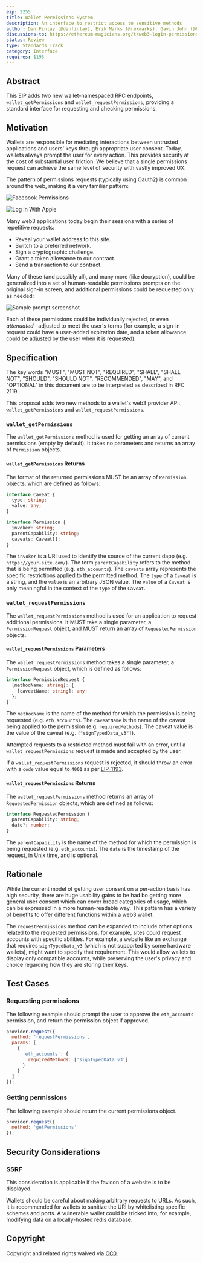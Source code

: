 ```yaml
---
eip: 2255
title: Wallet Permissions System
description: An interface to restrict access to sensitive methods
author: Dan Finlay (@danfinlay), Erik Marks (@rekmarks), Gavin John (@Pandapip1)
discussions-to: https://ethereum-magicians.org/t/web3-login-permissions/3583
status: Review
type: Standards Track
category: Interface
requires: 1193
---
```


## Abstract

This EIP adds two new wallet-namespaced RPC endpoints, `wallet_getPermissions` and `wallet_requestPermissions`, providing a standard interface for requesting and checking permissions.

## Motivation

Wallets are responsible for mediating interactions between untrusted applications and users' keys through appropriate user consent. Today, wallets always prompt the user for every action. This provides security at the cost of substantial user friction. We believe that a single permissions request can achieve the same level of security with vastly improved UX.

The pattern of permissions requests (typically using Oauth2) is common around the web, making it a very familiar pattern:

![Facebook Permissions](../assets/eip-2255/facebook_permissions.png)

![Log in With Apple](../assets/eip-2255/log_in_with_apple.jpeg)

Many web3 applications today begin their sessions with a series of repetitive requests:

- Reveal your wallet address to this site.
- Switch to a preferred network.
- Sign a cryptographic challenge.
- Grant a token allowance to our contract.
- Send a transaction to our contract.

Many of these (and possibly all), and many more (like decryption), could be generalized into a set of human-readable permissions prompts on the original sign-in screen, and additional permissions could be requested only as needed:

![Sample prompt screenshot](../assets/eip-2255/permissions.png)

Each of these permissions could be individually rejected, or even _attenuated_--adjusted to meet the user's terms (for example, a sign-in request could have a user-added expiration date, and a token allowance could be adjusted by the user when it is requested).

## Specification

The key words "MUST", "MUST NOT", "REQUIRED", "SHALL", "SHALL NOT", "SHOULD", "SHOULD NOT", "RECOMMENDED", "MAY", and "OPTIONAL" in this document are to be interpreted as described in RFC 2119.

This proposal adds two new methods to a wallet's web3 provider API: `wallet_getPermissions` and `wallet_requestPermissions`.

### `wallet_getPermissions`

The `wallet_getPermissions` method is used for getting an array of current permissions (empty by default). It takes no parameters and returns an array of `Permission` objects.

#### `wallet_getPermissions` Returns

The format of the returned permissions MUST be an array of `Permission` objects, which are defined as follows:

```typescript
interface Caveat {
  type: string;
  value: any;
}

interface Permission {
  invoker: string;
  parentCapability: string;
  caveats: Caveat[];
}
```

The `invoker` is a URI used to identify the source of the current dapp (e.g. `https://your-site.com/`). The term `parentCapability` refers to the method that is being permitted (e.g. `eth_accounts`). The `caveats` array represents the specific restrictions applied to the permitted method. The `type` of a `Caveat` is a string, and the `value` is an arbitrary JSON value. The `value` of a `Caveat` is only meaningful in the context of the `type` of the `Caveat`.

### `wallet_requestPermissions`

The `wallet_requestPermissions` method is used for an application to request additional permissions. It MUST take a single parameter, a `PermissionRequest` object, and MUST return an array of `RequestedPermission` objects.

#### `wallet_requestPermissions` Parameters

The `wallet_requestPermissions` method takes a single parameter, a `PermissionRequest` object, which is defined as follows:

```typescript
interface PermissionRequest {
  [methodName: string]: {
    [caveatName: string]: any;
  };
}
```

The `methodName` is the name of the method for which the permission is being requested (e.g. `eth_accounts`). The `caveatName` is the name of the caveat being applied to the permission (e.g. `requiredMethods`). The caveat value is the value of the caveat (e.g. `["signTypedData_v3"]`).

Attempted requests to a restricted method must fail with an error, until a `wallet_requestPermissions` request is made and accepted by the user.

If a `wallet_requestPermissions` request is rejected, it should throw an error with a `code` value equal to `4001` as per [EIP-1193](./eip-1193.md).

#### `wallet_requestPermissions` Returns

The `wallet_requestPermissions` method returns an array of `RequestedPermission` objects, which are defined as follows:

```typescript
interface RequestedPermission {
  parentCapability: string;
  date?: number;
}
```

The `parentCapability` is the name of the method for which the permission is being requested (e.g. `eth_accounts`). The `date` is the timestamp of the request, in Unix time, and is optional.

## Rationale

While the current model of getting user consent on a per-action basis has high security, there are huge usability gains to be had bo getting more general user consent which can cover broad categories of usage, which can be expressed in a more human-readable way. This pattern has a variety of benefits to offer different functions within a web3 wallet.

The `requestPermissions` method can be expanded to include other options related to the requested permissions, for example, sites could request accounts with specific abilities. For example, a website like an exchange that requires `signTypedData_v3` (which is not supported by some hardware wallets), might want to specify that requirement. This would allow wallets to display only compatible accounts, while preserving the user's privacy and choice regarding how they are storing their keys.

## Test Cases

### Requesting permissions

The following example should prompt the user to approve the `eth_accounts` permission, and return the permission object if approved.

```javascript
provider.request({
  method: 'requestPermissions',
  params: [
    {
      'eth_accounts': {
        requiredMethods: ['signTypedData_v3']
      }
    }
  ]
});
```

### Getting permissions

The following example should return the current permissions object.

```javascript
provider.request({
  method: 'getPermissions'
});
```

## Security Considerations

### SSRF

This consideration is applicable if the favicon of a website is to be displayed.

Wallets should be careful about making arbitrary requests to URLs. As such, it is recommended for wallets to sanitize the URI by whitelisting specific schemes and ports. A vulnerable wallet could be tricked into, for example, modifying data on a locally-hosted redis database.

## Copyright

Copyright and related rights waived via [CC0](../LICENSE.md).
